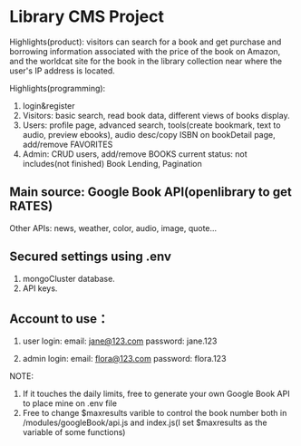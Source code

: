 # Library CMS Project

Highlights(product): visitors can search for a book and get purchase and borrowing information associated with the price of the book on Amazon, and the worldcat site for the book in the library collection near where the user's IP address is located.

Highlights(programming):
1. login&register
2. Visitors: basic search, read book data, different views of books display.
3. Users: profile page, advanced search, tools(create bookmark, text to audio, preview ebooks), audio desc/copy ISBN on bookDetail page, add/remove FAVORITES
4. Admin: CRUD users, add/remove BOOKS
current status: not includes(not finished) Book Lending, Pagination

## Main source: Google Book API(openlibrary to get RATES)
Other APIs: news, weather, color, audio, image, quote...

## Secured settings using .env
1. mongoCluster database.
2. API keys.

## Account to use：
1. user login:
email: jane@123.com
password: jane.123

2. admin login: 
email: flora@123.com
password: flora.123

NOTE: 
1. If it touches the daily limits, free to generate your own Google Book API to place mine on .env file
2. Free to change $maxresults varible to control the book number both in /modules/googleBook/api.js and index.js(I set $maxresults as the variable of some functions)